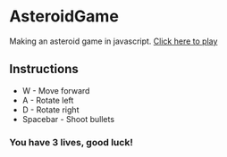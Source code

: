 # AsteroidGame

Making an asteroid game in javascript.
[Click here to play](https://engichang1467.github.io/AsteroidGame/homePage.html)

## Instructions

- W - Move forward
- A - Rotate left
- D - Rotate right
- Spacebar - Shoot bullets

### You have 3 lives, good luck!
